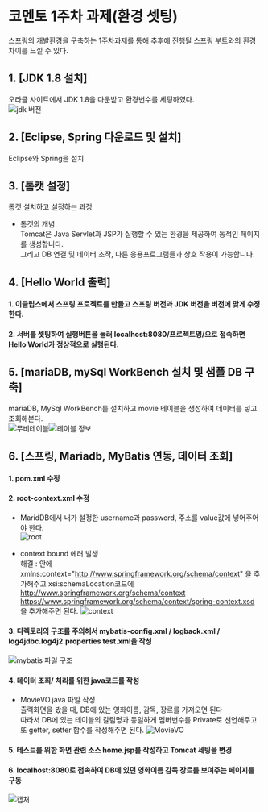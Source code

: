 # 코멘토 1주차 과제(환경 셋팅)   
스프링의 개발환경을 구축하는 1주차과제를 통해 추후에 진행될 스프링 부트와의 환경 차이를 느낄 수 있다.
## 1. [JDK 1.8 설치]  
오라클 사이트에서 JDK 1.8을 다운받고 환경변수를 세팅하였다.  
![jdk 버전](https://user-images.githubusercontent.com/104816594/201615991-2f66e318-cd5e-416f-81ce-c3e0a40dc906.PNG)
## 2. [Eclipse, Spring 다운로드 및 설치]  
Eclipse와 Spring을 설치  
## 3. [톰캣 설정]  
톰캣 설치하고 설정하는 과정  
* 톰캣의 개념  
Tomcat은 Java Servlet과 JSP가 실행할 수 있는 환경을 제공하여 동적인 페이지를 생성합니다.   
그리고 DB 연결 및 데이터 조작, 다른 응용프로그램들과 상호 작용이 가능합니다.  
## 4. [Hello World 출력]  
#### 1. 이클립스에서 스프링 프로젝트를 만들고 스프링 버전과 JDK 버전을 버전에 맞게 수정한다.  
#### 2. 서버를 셋팅하여 실행버튼을 눌러 localhost:8080/프로젝트명/으로 접속하면 Hello World가 정상적으로 실행된다.  
## 5. [mariaDB, mySql WorkBench 설치 및 샘플 DB 구축]  
mariaDB, MySql WorkBench를 설치하고 movie 테이블을 생성하여 데이터를 넣고 조회해본다.  
![무비테이블](https://user-images.githubusercontent.com/104816594/201621393-d30e39d1-3a9b-499a-9ade-80890f4d6610.PNG)![테이블 정보](https://user-images.githubusercontent.com/104816594/201621396-f5d71c29-1453-4ec4-80e2-27c9f9796203.PNG)    
## 6. [스프링, Mariadb, MyBatis 연동, 데이터 조회]  
#### 1. pom.xml 수정  
#### 2. root-context.xml 수정   
* MaridDB에서 내가 설정한 username과 password, 주소를 value값에 넣어주어야 한다.    
![root](https://user-images.githubusercontent.com/104816594/201678685-f58c7393-819a-4e7c-aa12-23660e297871.PNG)  

* context bound 에러 발생  
해결 : <beans>안에 xmlns:context="http://www.springframework.org/schema/context" 을 추가해주고 xsi:schemaLocation코드에  
  http://www.springframework.org/schema/context  
  https://www.springframework.org/schema/context/spring-context.xsd 을 추가해주면 된다.
  ![context](https://user-images.githubusercontent.com/104816594/201615986-23b2b15b-ed4e-4250-b4b0-5ecf47dde2c8.PNG)
#### 3. 디렉토리의 구조를 주의해서 mybatis-config.xml / logback.xml / log4jdbc.log4j2.properties test.xml을 작성 
![mybatis 파일 구조](https://user-images.githubusercontent.com/104816594/201621390-e7b180a3-210d-4a04-8556-a25df6a26408.PNG)  
#### 4. 데이터 조회/ 처리를 위한 java코드를 작성  
* MovieVO.java 파일 작성  
  출력화면을 봤을 때, DB에 있는 영화이름, 감독, 장르를 가져오면 된다  
  따라서 DB에 있는 테이블의 칼럼명과 동일하게 멤버변수를 Private로 선언해주고 또 getter, setter 함수를 작성해주면 된다. 
  ![MovieVO](https://user-images.githubusercontent.com/104816594/201618850-b7623b4b-8bce-46c4-8ef3-992244560aca.PNG) 
  
#### 5. 테스트를 위한 화면 관련 소스 home.jsp를 작성하고 Tomcat 세팅을 변경
#### 6. localhost:8080로 접속하여 DB에 있던 영화이름 감독 장르를 보여주는 페이지를 구동
![캡처](https://user-images.githubusercontent.com/104816594/201614727-4ea6f1c5-65e6-4a46-9a4a-e8e932a99329.PNG)
  


